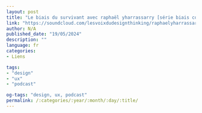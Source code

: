 ```yaml
---
layout: post
title: "Le biais du survivant avec raphaël yharrassarry [série biais cognitifs]"
link: "https://soundcloud.com/lesvoixdudesignthinking/raphaelyharrassarry"
author: N/A
published_date: "19/05/2024"
description: ""
language: fr
categories:
- Liens

tags:
- "design"
- "ux"
- "podcast"

og-tags: "design, ux, podcast"
permalink: /:categories/:year/:month/:day/:title/
---
```

